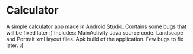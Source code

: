 # Calculator
A simple calculator app made in Android Studio. Contains some bugs that will be fixed later :)
Includes:
MainActivity Java source code.
Landscape and Portrait xml layout files.
Apk build of the application.
Few bugs to fix later. :(
